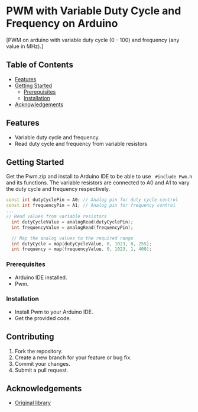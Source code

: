 # PWM with Variable Duty Cycle and Frequency on Arduino

[PWM on arduino with variable duty cycle (0 - 100) and frequency (any value in MHz).]

## Table of Contents
- [Features](#features)
- [Getting Started](#getting-started)
  - [Prerequisites](#prerequisites)
  - [Installation](#installation)
- [Acknowledgements](#acknowledgements)

## Features
- Variable duty cycle and frequency.
- Read duty cycle and frequency from variable resistors

## Getting Started
Get the Pwm.zip and install to Arduino IDE to be able to use ``` #include Pwm.h``` and its functions.
The variable resistors are connected to A0 and A1 to vary the duty cycle and frequency respectively.

```cpp
const int dutyCyclePin = A0; // Analog pin for duty cycle control
const int frequencyPin = A1; // Analog pin for frequency control
...
// Read values from variable resistors
  int dutyCycleValue = analogRead(dutyCyclePin);
  int frequencyValue = analogRead(frequencyPin);

  // Map the analog values to the required range
  int dutyCycle = map(dutyCycleValue, 0, 1023, 0, 255);
  int frequency = map(frequencyValue, 0, 1023, 1, 400);
```

### Prerequisites
- Arduino IDE installed.
- Pwm.

### Installation
- Install Pwm to your Arduino IDE.
- Get the provided code.

## Contributing
1. Fork the repository.
2. Create a new branch for your feature or bug fix.
3. Commit your changes.
4. Submit a pull request.


## Acknowledgements
- [Original library](https://code.google.com/archive/p/arduino-pwm-frequency-library/downloads)
